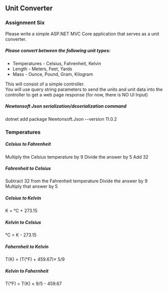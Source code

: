 ## Unit Converter
### Assignment Six

Please write a simple ASP.NET MVC Core application that serves as a unit converter.

##### Please convert between the following unit types:
* Temperatures - Celsius, Fahrenheit, Kelvin
* Length - Meters, Feet, Yards
* Mass - Ounce, Pound, Gram, Kilogram

This will consist of a simple controller.\
You will use query string parameters to send the units and unit data into the controller to get a web page response (for now, there is NO UI Input)

##### Newtonsoft Json serialization/deserialization command
dotnet add package Newtonsoft.Json --version 11.0.2

### Temperatures
##### Celsius to Fahrenheit
Multiply the Celsius temperature by 9
Divide the answer by 5
Add 32

##### Fahrenheit to Celsius
Subtract 32 from the Fahrenheit temperature
Divide the answer by 9
Multiply that answer by 5

##### Celsius to Kelvin
K = °C + 273.15

##### Kelvin to Celsius
°C = K - 273.15

##### Fahernheit to Kelvin
T(K) = (T(°F) + 459.67)× 5/9

##### Kelvin to Fahernheit
T(°F) = T(K) × 9/5 - 459.67
